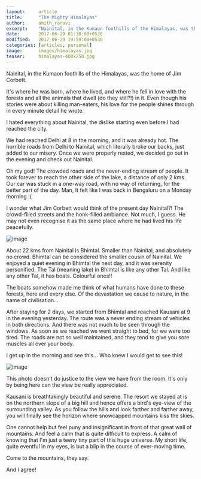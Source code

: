 ```yaml
---
layout:     article
title:      "The Mighty Himalayas"
author:     amith_raravi
excerpt:    "Nainital, in the Kumaon foothills of the Himalayas, was the home of Jim Corbett."
date:       2017-06-29 01:30:00+0530
modified:   2017-06-29 19:59:00+0530
categories: [articles, personal]
image:      images/himalayas.jpg
teaser:     himalayas-400x250.jpg
---
```


Nainital, in the Kumaon foothills of the Himalayas, was the home of Jim Corbett.

It's where he was born, where he lived, and where he fell in love with the forests and all the animals that dwell (do they still?!) in it. Even though his stories were about killing man-eaters, his love for the people shines through in every minute detail he wrote.

I hated everything about Nainital, the dislike starting even before I had reached the city.

We had reached Delhi at 8 in the morning, and it was already hot. The horrible roads from Delhi to Nainital, which literally broke our backs, just added to our misery. Once we were properly rested, we decided go out in the evening and check out Nainital.

Oh my god! The crowded roads and the never-ending stream of people. It took forever to reach the other side of the lake, a distance of only 2 kms. Our car was stuck in a one-way road, with no way of returning, for the better part of the day. Man, It felt like I was back in Bengaluru on a Monday morning :(

I wonder what Jim Corbett would think of the present day Nainital?! The crowd-filled streets and the honk-filled ambiance. Not much, I guess. He may not even recognise it as the same place where he had lived his life peacefully.

![image](/images/boats.jpg)

About 22 kms from Nainital is Bhimtal. Smaller than Nainital, and absolutely no crowd. Bhimtal can be considered the smaller cousin of Nainital. We enjoyed a quiet evening in Bhimtal the next day, and it was serenity personified. The Tal (meaning lake) in Bhimtal is like any other Tal. And like any other Tal, it has boats. Colourful ones!!

The boats somehow made me think of what humans have done to these forests, here and every else. Of the devastation we cause to nature, in the name of civilisation...

After staying for 2 days, we started from Bhimtal and reached Kausani at 9 in the evening yesterday. The route was a never ending stream of vehicles in both directions. And there was not much to be seen through the windows. As soon as we reached we went straight to bed, for we were too tired. The roads are not so well maintained, and they tend to give you sore muscles all over your body.

I get up in the morning and see this... Who knew I would get to see this!

![image](/images/himalayas.jpg)
<figcaption>This photo doesn't do justice to the view we have from the room. It's only by being here can the view be really appreciated.</figcaption>

Kausani is breathtakingly beautiful and serene. The resort we stayed at is on the northern slope of a big hill and hence offers a bird's eye-view of the surrounding valley. As you follow the hills and look farther and farther away, you will finally see the horizon where snowcapped mountains kiss the skies.

One cannot help but feel puny and insignificant in front of that great wall of mountains. And feel a calm that is quite difficult to express. A calm of knowing that I'm just a teeny tiny part of this huge universe. My short life, quite eventful in my eyes, is but a blip in the course of ever-moving time.

Come to the mountains, they say.

And I agree!
